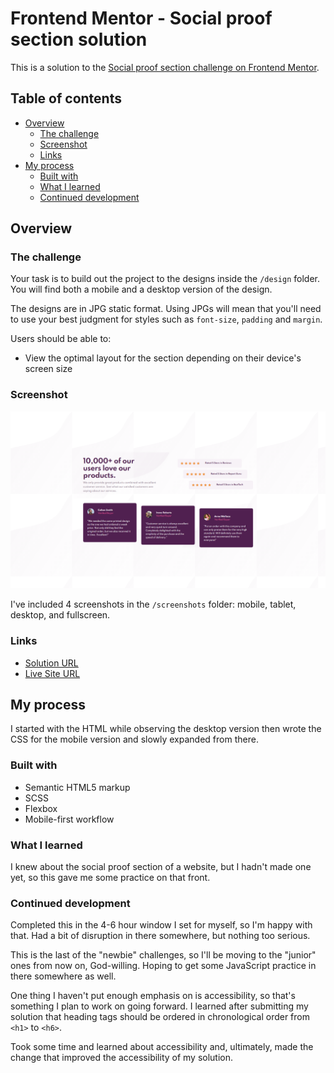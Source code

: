 # Frontend Mentor - Social proof section solution

This is a solution to the [Social proof section challenge on Frontend Mentor](https://www.frontendmentor.io/challenges/social-proof-section-6e0qTv_bA). 

## Table of contents

- [Overview](#overview)
  - [The challenge](#the-challenge)
  - [Screenshot](#screenshot)
  - [Links](#links)
- [My process](#my-process)
  - [Built with](#built-with)
  - [What I learned](#what-i-learned)
  - [Continued development](#continued-development)

## Overview

### The challenge

Your task is to build out the project to the designs inside the `/design` folder. You will find both a mobile and a desktop version of the design. 

The designs are in JPG static format. Using JPGs will mean that you'll need to use your best judgment for styles such as `font-size`, `padding` and `margin`. 

Users should be able to:

- View the optimal layout for the section depending on their device's screen size

### Screenshot

![](./dist/screenshots/social-proof-section-fullscreen.png)

I've included 4 screenshots in the `/screenshots` folder: mobile, tablet, desktop, and fullscreen.

### Links

- [Solution URL](https://www.frontendmentor.io/solutions/mobilefirst-solution-using-bem-and-flexbox-7rQRpw8eg)
- [Live Site URL](https://victor-nyagudi.github.io/social-proof-section/)

## My process

I started with the HTML while observing the desktop version then wrote the CSS for the mobile version and 
slowly expanded from there. 

### Built with

- Semantic HTML5 markup
- SCSS
- Flexbox
- Mobile-first workflow

### What I learned

I knew about the social proof section of a website, but I hadn't made one yet, so this gave me some practice
on that front. 

### Continued development

Completed this in the 4-6 hour window I set for myself, so I'm happy with that. Had a bit of disruption in there somewhere, but nothing too serious. 

This is the last of the "newbie" challenges, so I'll be moving to the "junior" ones from now on, God-willing. 
Hoping to get some JavaScript practice in there somewhere as well.

One thing I haven't put enough emphasis on is accessibility, so that's something I plan to work on going forward.
I learned after submitting my solution that heading tags should be ordered in chronological order from `<h1>` to
`<h6>`.

Took some time and learned about accessibility and, ultimately, made the change that improved the accessibility of
my solution.